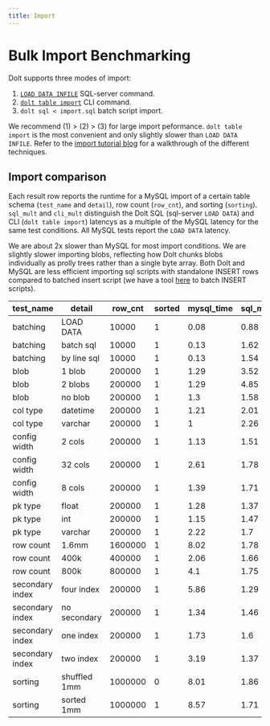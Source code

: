 ```yaml
---
title: Import
---
```


# Bulk Import Benchmarking

Dolt supports three modes of import:

1) [`LOAD DATA INFILE`](https://dev.mysql.com/doc/refman/8.0/en/load-data.html) SQL-server command.
2) [`dolt table import`](../../cli.md#dolt-table-import) CLI command.
3) `dolt sql < import.sql` batch script import.

We recommend (1) > (2) > (3) for large import peformance. `dolt table import` is the most convenient and only slightly slower than `LOAD DATA INFILE`. Refer to the [import tutorial blog](https://www.dolthub.com/blog/2022-11-21-import-perf/) for a walkthrough of the different techniques.

## Import comparison

Each result row reports the runtime for a MySQL import of a certain table schema (`test_name` and `detail`), row count (`row_cnt`), and sorting (`sorting`). `sql_mult` and `cli_mult` distinguish the Dolt SQL (sql-server `LOAD DATA`) and CLI (`dolt table import`) latencys as a multiple of the MySQL latency for the same test conditions. All MySQL tests report the `LOAD DATA` latency.

We are about 2x slower than MySQL for most import conditions. We are slightly slower importing blobs, reflecting how Dolt chunks blobs individually as prolly trees rather than a single byte array. Both Dolt and MySQL are less efficient importing sql scripts with standalone INSERT rows compared to batched insert script (we have a tool [here](https://github.com/dolthub/insert-batcher) to batch INSERT scripts).


| test_name       | detail       | row_cnt | sorted | mysql_time | sql_mult | cli_mult |
| --------------- | ------------ | ------- | ------ | ---------- | -------- | -------- |
| batching        | LOAD DATA    | 10000   | 1      | 0.08       | 0.88     |          |
| batching        | batch sql    | 10000   | 1      | 0.13       | 1.62     |          |
| batching        | by line sql  | 10000   | 1      | 0.13       | 1.54     |          |
| blob            | 1 blob       | 200000  | 1      | 1.29       | 3.52     | 3.78     |
| blob            | 2 blobs      | 200000  | 1      | 1.29       | 4.85     | 4.92     |
| blob            | no blob      | 200000  | 1      | 1.3        | 1.58     | 1.67     |
| col type        | datetime     | 200000  | 1      | 1.21       | 2.01     | 2.14     |
| col type        | varchar      | 200000  | 1      | 1          | 2.26     | 2.44     |
| config width    | 2 cols       | 200000  | 1      | 1.13       | 1.51     | 1.55     |
| config width    | 32 cols      | 200000  | 1      | 2.61       | 1.78     | 2.62     |
| config width    | 8 cols       | 200000  | 1      | 1.39       | 1.71     | 1.95     |
| pk type         | float        | 200000  | 1      | 1.28       | 1.37     | 1.38     |
| pk type         | int          | 200000  | 1      | 1.15       | 1.47     | 1.57     |
| pk type         | varchar      | 200000  | 1      | 2.22       | 1.7      | 1.92     |
| row count       | 1.6mm        | 1600000 | 1      | 8.02       | 1.78     | 1.85     |
| row count       | 400k         | 400000  | 1      | 2.06       | 1.66     | 1.68     |
| row count       | 800k         | 800000  | 1      | 4.1        | 1.75     | 1.79     |
| secondary index | four index   | 200000  | 1      | 5.86       | 1.29     | 1.39     |
| secondary index | no secondary | 200000  | 1      | 1.34       | 1.46     | 1.6      |
| secondary index | one index    | 200000  | 1      | 1.73       | 1.6      | 1.7      |
| secondary index | two index    | 200000  | 1      | 3.19       | 1.37     | 1.46     |
| sorting         | shuffled 1mm | 1000000 | 0      | 8.01       | 1.86     | 1.92     |
| sorting         | sorted 1mm   | 1000000 | 1      | 8.57       | 1.71     | 1.8      |
